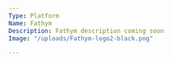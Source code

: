 ```yaml
---
Type: Platform
Name: Fathym
Description: Fathym description coming soon
Image: "/uploads/Fathym-logo2-black.png"

---
```

